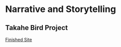 <h1>Narrative and Storytelling</h1>

<h2>Takahe Bird Project</h2>

[Finished Site](http://sarahjaneowens.github.io/ixd302-takahe-bird-project/index.html) 